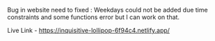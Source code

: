 Bug in website need to fixed : Weekdays could not be added due time constraints and some functions error but I can work on that.

Live Link - https://inquisitive-lollipop-6f94c4.netlify.app/
